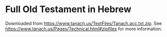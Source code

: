 # Full Old Testament in Hebrew

Downloaded from https://www.tanach.us/TextFiles/Tanach.acc.txt.zip. See https://www.tanach.us/Pages/Technical.html#zipfiles for more information.
